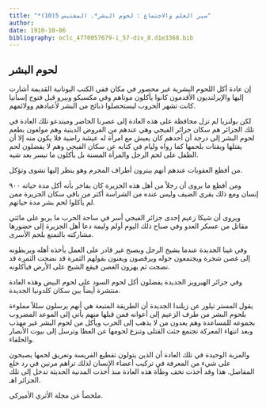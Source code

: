 ```yaml
---
title: "*سير العلم والاجتماع : لحوم البشر*. المقتبس 5(10)"
author: 
date: 1910-10-06
bibliography: oclc_4770057679-i_57-div_8.d1e3368.bib
---
```




##  لحوم البشر 


 إن عادة أكل اللحوم البشرية غير محصور في مكان ففي الكتب اليونانية القديمة أشارت إليها والإيرلنديون الأقدمون كانوا يأكلون موتاهم وفي مكسيكو وبيرو قبل فتوح إسبانيا كانت تشهر الحروب ليستحصلوا ذبائح من البشر لأعيادهم وولائمهم. 

 لكن بولنزيا لم تزل محافظة على هذه العادة إلى عصرنا الحاضر ومبتدعو تلك العادة في تلك الجزائر هم سكان جزائر الفيجي وهي عندهم من الفروض الدينية وهم مولعون بطعم لحوم البشر إلى درجة أن أحدهم كان يعيش مع امرأة له عيشة راضية فلا يكون منه إلا أن يقتلها ويقتات بلحمها كما رواه وليام في كتابه عن سكان الفيجي وهم لا يفضلون لحم الطفل على لحم الرجل والمرأة المسنة بل يأكلون ما تيسر بعد شيه. 

 من أفظع العقوبات عندهم أنهم يبترون أطراف المجرم وهو ينظر إليها تشوى وتؤكل. 

 ومن أفظع ما يروى أن رجلاً من أهل هذه الجزيرة كان يفاخر بأنه أكل مدة حياته  ٩٠٠  إنسان ومع ذلك يقري الضيف وليس عنده من الشراسة أكثر من باقي سكان الجزيرة ممن لم يأكلوا لحم بشر مدة حياتهم. 

 ويروى أن شيكا زعيم  إحدى  جزائر الفيجي أسر في ساحة الحرب ما يربو على مائتي مقاتل من عسكر العدو وفي صباح ذلك اليوم أولم وليمة دعا أهل الجزيرة إلى حضورها مشاركته بالتمتع بلحم الأسرى. 

 وفي غينا الجديدة عندما يشيخ الرجل ويصبح غير قادر على العمل يأخذه أهله ويربطونه إلى غصن شجرة ويجتمعون حوله ويرقصون ويغنون بقولهم الثمرة قد نضجت الثمرة قد   نضجت ثم يهزون الغصن فيقع الشيخ على الأرض فيأكلونه. 

 وفي جزائر الهبرويز الجديدة يفضلون أكل لحوم السود على لحوم البيض وهذه العادة منتشرة أيضاً بين سكان كلدونيا الجديدة. 

 يقول المستر تيلور عن زيلندا الجديدة أن الطريقة المتبعة هي أنهم يرسلون سللاً مملوءة بلحوم البشر من طرف الزعيم إلى أعوانه فمن قبلها منهم يأتي إلى الموعد   المضروب بجموعه للمساعدة وهم يعدون من لا يذهب إلى الحرب ويأكل من لحوم البشر غير مهذب وبعد انتهاء المعركة تجتمع جثث القتلى وتنزع لحومها عن العظا وترسل إلى بيوت الأنصار والحلفاء. 

 والمزبة الوحيدة في تلك العادة أن الذين يتولون تقطيع الفريسة وتعريق لحمها يصبحون على شيء من المعرفة في تركيب أعضاء الإنسان لذلك تراهم مرنين في رد خلع المفاصل. هذا وقد أخذت تخف وطأة هذه العادة منذ أخذت المدنية الحديثة تدخل إلى تلك الجزائر اهـ. 

 ملخصاً عن مجلة الأثري الأميركي. 
